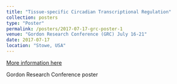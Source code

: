```yaml
---
title: "Tissue-specific Circadian Transcriptional Regulation"
collection: posters
type: "Poster"
permalink: /posters/2017-07-17-grc-poster-1
venue: "Gordon Research Conference (GRC) July 16-21"
date: 2017-07-17
location: "Stowe, USA"
---
```


[More information here](http://example2.com)

Gordon Research Conference poster
